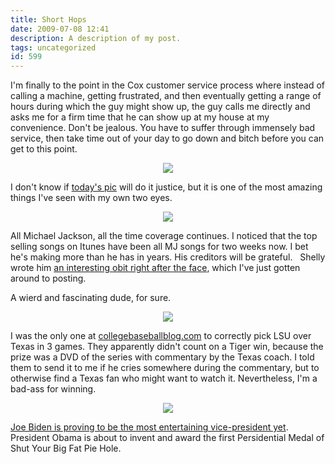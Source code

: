 ```yaml
---
title: Short Hops
date: 2009-07-08 12:41
description: A description of my post.
tags: uncategorized
id: 599
---
```

I'm finally to the point in the Cox customer service process where instead of calling a machine, getting frustrated, and then  eventually getting a range of hours during which the guy might show up, the guy calls me directly and asks me for a firm time that he can show up at my house at my convenience.  Don't be jealous.  You have to suffer through immensely bad service, then take time out of your day to go down and bitch before you can get to this point.

<center><img src="/img/greenline.gif"></center>

I don't know if <a href="http://theskinnyonbenny.com/dailyphoto/2009/page.php?year=2009&month=07&day=08">today's pic</a> will do it justice, but it is one of the most amazing things I've seen with my own two eyes.

<center><img src="/img/greenline.gif"></center>

All Michael Jackson, all the time coverage continues.  I noticed that the top selling songs on Itunes have been all MJ songs for two weeks now.  I bet he's making more than he has in years.  His creditors will be grateful.
<span class="spanEndPreview">&nbsp;</span>
Shelly wrote him <a href="/x/michaeljackson.php">an interesting obit right after the face</a>, which I've just gotten around to posting.

A wierd and fascinating dude, for sure.

<center><img src="/img/greenline.gif"></center>

I was the only one at <a href="http://collegebaseballblog.com" target="_blank">collegebaseballblog.com</a> to correctly pick LSU over Texas in 3 games.  They apparently didn't count on a Tiger win, because the prize was a DVD of the series with commentary by the Texas coach.  I told them to send it to me if he cries somewhere during the commentary, but to otherwise find a Texas fan who might want to watch it.  Nevertheless, I'm a bad-ass for winning. 

<center><img src="/img/greenline.gif"></center>

<a href="http://swampland.blogs.time.com/2009/07/08/joe-biden-clean-up-detail/" target="_blank">Joe Biden is proving to be the most entertaining vice-president yet</a>.  President Obama is about to invent and award the first Persidential Medal of Shut Your Big Fat Pie Hole.